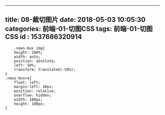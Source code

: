 
---
title: 08-裁切图片
date: 2018-05-03 10:05:30
categories: 前端-01-切图CSS
tags: 前端-01-切图CSS
id : 1537686320914
---

```
	.news-box img{
	height: 100%;
	width: auto;
	position: absolute;
	left: 50%;
	transform: translateX(-50%);
}
.news-box>a{
	float: left;
	margin-left: 10px;
	position: relative;
	overflow: hidden;
	width: 100px;
	height: 100px;
}
```
